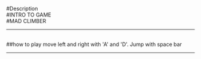 #Description
<br>
#INTRO TO GAME
<br>
#MAD CLIMBER

<hr>
<br>
##how to play
move left and right with 'A' and 'D'. Jump with space bar    
<br>
<hr>
